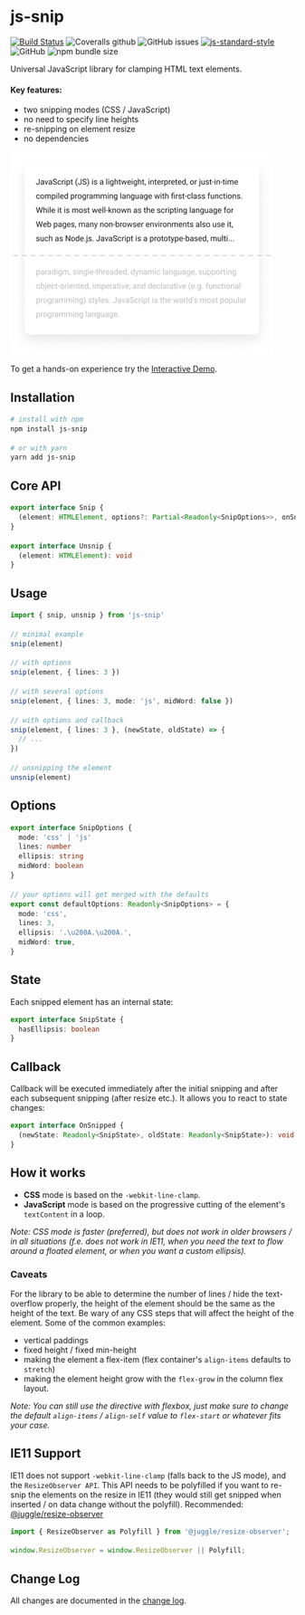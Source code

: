 # js-snip

[![Build Status](https://travis-ci.com/ajobi/js-snip.svg?branch=master)](https://travis-ci.com/ajobi/js-snip)
![Coveralls github](https://img.shields.io/coveralls/github/ajobi/js-snip)
![GitHub issues](https://img.shields.io/github/issues/ajobi/js-snip)
[![js-standard-style](https://img.shields.io/badge/code%20style-standard-brightgreen.svg)](http://standardjs.com)
![GitHub](https://img.shields.io/github/license/ajobi/js-snip)
![npm bundle size](https://img.shields.io/bundlephobia/minzip/js-snip)

Universal JavaScript library for clamping HTML text elements.

#### Key features:
* two snipping modes (CSS / JavaScript)
* no need to specify line heights
* re-snipping on element resize
* no dependencies

![](assets/illustration.png)

To get a hands-on experience try the [Interactive Demo](https://ajobi.github.io/js-snip/).

## Installation

```bash
# install with npm
npm install js-snip

# or with yarn
yarn add js-snip
```

## Core API

```typescript
export interface Snip {
  (element: HTMLElement, options?: Partial<Readonly<SnipOptions>>, onSnipped?: OnSnipped): void
}

export interface Unsnip {
  (element: HTMLElement): void
}
```

## Usage

```typescript
import { snip, unsnip } from 'js-snip'

// minimal example
snip(element)

// with options
snip(element, { lines: 3 })

// with several options
snip(element, { lines: 3, mode: 'js', midWord: false })

// with options and callback
snip(element, { lines: 3 }, (newState, oldState) => { 
  // ...
})

// unsnipping the element
unsnip(element)
```

## Options

```typescript
export interface SnipOptions {
  mode: 'css' | 'js'
  lines: number
  ellipsis: string
  midWord: boolean
}

// your options will get merged with the defaults
export const defaultOptions: Readonly<SnipOptions> = {
  mode: 'css',
  lines: 3,
  ellipsis: '.\u200A.\u200A.',
  midWord: true,
}
```

## State

Each snipped element has an internal state:

```typescript
export interface SnipState {
  hasEllipsis: boolean
}
```

## Callback
Callback will be executed immediately after the initial snipping and after each subsequent snipping (after resize etc.). It allows you to react to state changes:

```typescript
export interface OnSnipped {
  (newState: Readonly<SnipState>, oldState: Readonly<SnipState>): void
}
```

## How it works

- **CSS** mode is based on the `-webkit-line-clamp`.
- **JavaScript** mode is based on the progressive cutting of the element's `textContent` in a loop.

*Note: CSS mode is faster (preferred), but does not work in older browsers / in all situations (f.e. does not work in IE11, when you need the text to flow around a floated element, or when you want a custom ellipsis).*

### Caveats

For the library to be able to determine the number of lines / hide the text-overflow properly, the height of the element should be the same as the height of the text. Be wary of any CSS steps that will affect the height of the element. Some of the common examples:
* vertical paddings
* fixed height / fixed min-height
* making the element a flex-item (flex container's `align-items` defaults to `stretch`)
* making the element height grow with the `flex-grow` in the column flex layout.

*Note: You can still use the directive with flexbox, just make sure to change the default `align-items` / `align-self` value to `flex-start` or whatever fits your case.*

## IE11 Support

IE11 does not support `-webkit-line-clamp` (falls back to the JS mode), and the `ResizeObserver API`. This API needs to be polyfilled if you want to re-snip the elements on the resize in IE11 (they would still get snipped when inserted / on data change without the polyfill). Recommended: [@juggle/resize-observer](https://www.npmjs.com/package/@juggle/resize-observer)

``` javascript
import { ResizeObserver as Polyfill } from '@juggle/resize-observer';
 
window.ResizeObserver = window.ResizeObserver || Polyfill;
```

## Change Log
All changes are documented in the [change log](https://github.com/ajobi/js-snip/blob/master/CHANGELOG.md).

